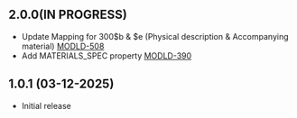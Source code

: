 ## 2.0.0(IN PROGRESS)
- Update Mapping for 300$b & $e (Physical description & Accompanying material) [MODLD-508](https://folio-org.atlassian.net/browse/MODLD-508)
- Add MATERIALS_SPEC property [MODLD-390](https://folio-org.atlassian.net/browse/MODLD-390)

## 1.0.1 (03-12-2025)
- Initial release
